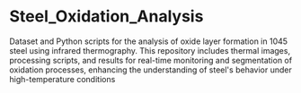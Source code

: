 # Steel_Oxidation_Analysis
Dataset and Python scripts for the analysis of oxide layer formation in 1045 steel using infrared thermography. This repository includes thermal images, processing scripts, and results for real-time monitoring and segmentation of oxidation processes, enhancing the understanding of steel's behavior under high-temperature conditions

